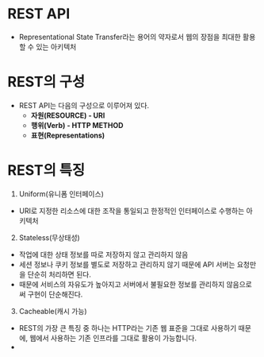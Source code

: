 <h1> REST API </h1>

- Representational State Transfer라는 용어의 약자로서 웹의 장점을 최대한 활용할 수 있는 아키텍처

<h1> REST의 구성 </h1>

- REST API는 다음의 구성으로 이루어져 있다.
  - <b> 자원(RESOURCE) - URI </b>
  - <b> 행위(Verb) - HTTP METHOD </b>
  - <b> 표현(Representations) </b>

<h1> REST의 특징 </h1>

1) Uniform(유니폼 인터페이스)
  - URI로 지정한 리소스에 대한 조작을 통일되고 한정적인 인터페이스로 수행하는 아키텍처
2) Stateless(무상태성)
  - 작업에 대한 상태 정보를 따로 저장하지 않고 관리하지 않음
  - 세션 정보나 쿠키 정보를 별도로 저장하고 관리하지 않기 때문에 API 서버는 요청만을 단순히 처리하면 된다.
  - 때문에 서비스의 자유도가 높아지고 서버에서 불필요한 정보를 관리하지 않음으로써 구현이 단순해진다.
3) Cacheable(캐시 가능)
  - REST의 가장 큰 특징 중 하나는 HTTP라는 기존 웹 표준을 그대로 사용하기 때문에, 웹에서 사용하는 기존 인프라를 그대로 활용이 가능합니다.
  - 
